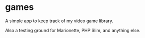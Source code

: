 games
=====

A simple app to keep track of my video game library.

Also a testing ground for Marionette, PHP Slim, and anything else.
